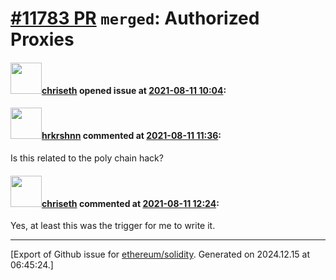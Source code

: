 # [\#11783 PR](https://github.com/ethereum/solidity/pull/11783) `merged`: Authorized Proxies

#### <img src="https://avatars.githubusercontent.com/u/9073706?v=4" width="50">[chriseth](https://github.com/chriseth) opened issue at [2021-08-11 10:04](https://github.com/ethereum/solidity/pull/11783):



#### <img src="https://avatars.githubusercontent.com/u/13174375?u=52d702cb6bec53b561afa293cf9cd53ef7a63924&v=4" width="50">[hrkrshnn](https://github.com/hrkrshnn) commented at [2021-08-11 11:36](https://github.com/ethereum/solidity/pull/11783#issuecomment-896752396):

Is this related to the poly chain hack?

#### <img src="https://avatars.githubusercontent.com/u/9073706?v=4" width="50">[chriseth](https://github.com/chriseth) commented at [2021-08-11 12:24](https://github.com/ethereum/solidity/pull/11783#issuecomment-896781881):

Yes, at least this was the trigger for me to write it.


-------------------------------------------------------------------------------



[Export of Github issue for [ethereum/solidity](https://github.com/ethereum/solidity). Generated on 2024.12.15 at 06:45:24.]
